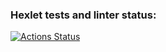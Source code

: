### Hexlet tests and linter status:
[![Actions Status](https://github.com/LVJameskirk/frontend-project-44/actions/workflows/hexlet-check.yml/badge.svg)](https://github.com/LVJameskirk/frontend-project-44/actions)